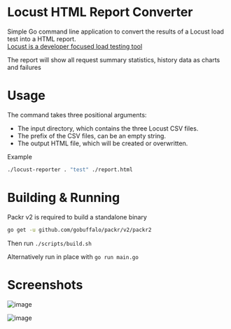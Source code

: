 # Locust HTML Report Converter

Simple Go command line application to convert the results of a Locust load test into a HTML report.  
[Locust is a developer focused load testing tool](https://locust.io/)

The report will show all request summary statistics, history data as charts and failures

# Usage

The command takes three positional arguments:

- The input directory, which contains the three Locust CSV files.
- The prefix of the CSV files, can be an empty string.
- The output HTML file, which will be created or overwritten.

Example

```bash
./locust-reporter . "test" ./report.html
```

# Building & Running

Packr v2 is required to build a standalone binary

```bash
go get -u github.com/gobuffalo/packr/v2/packr2
```

Then run `./scripts/build.sh`

Alternatively run in place with `go run main.go`

# Screenshots

![image](https://user-images.githubusercontent.com/14982936/105252609-ac014e00-5b75-11eb-9e20-b97eb30208ee.png)

![image](https://user-images.githubusercontent.com/14982936/105252615-b02d6b80-5b75-11eb-9e82-573d8f329519.png)
